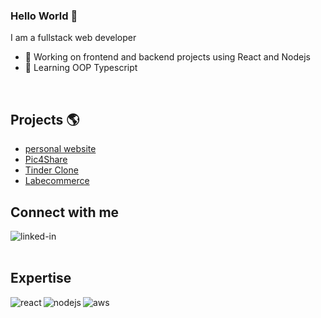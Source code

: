 ### Hello World 👋
I am a fullstack web developer 
- 🔭 Working on frontend and backend projects using React and Nodejs
- 🌱 Learning OOP Typescript
<br>

## Projects :earth_americas:
- [personal website](https://parkournick2.github.io/personal-website/)
- [Pic4Share](http://ec2-54-172-103-84.compute-1.amazonaws.com:3000/)
- [Tinder Clone](http://nicolastinder.surge.sh/)
- [Labecommerce](http://labenu-labecommerce.surge.sh/)


## Connect with me

[<img align="left" alt="linked-in" src="https://img.shields.io/badge/linkedin-%230077B5.svg?&style=for-the-badge&logo=linkedin&logoColor=white" />](https://www.linkedin.com/in/nicolas-alexandre/)

<br>
<br>

## Expertise

<img align="left" alt="react" src="https://img.shields.io/badge/react%20-%2320232a.svg?&style=for-the-badge&logo=react&logoColor=%2361DAFB" />

<img align="left" alt="nodejs" src="https://img.shields.io/badge/node.js%20-%2343853D.svg?&style=for-the-badge&logo=node.js&logoColor=white" />

<img align="left" alt="aws" src="https://img.shields.io/badge/Amazon%20AWS-%23232F3E?logo=amazon-aws&logoColor=white&style=for-the-badge" />

<br>
<br>
